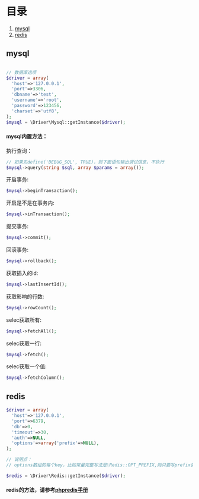 # 目录
1. [mysql](https://github.com/enychen/yaf-framework/tree/master/application/library/Driver#mysql)
2. [redis](https://github.com/enychen/yaf-framework/tree/master/application/library/Driver#redis)

## mysql
```php

// 数据库选项
$driver = array(
  'host'=>'127.0.0.1',
  'port'=>3306,
  'dbname'=>'test',
  'username'=>'root',
  'password'=>123456,
  'charset'=>'utf8',
);
$mysql = \Driver\Mysql::getInstance($driver);

```

#### mysql内置方法：
执行查询：
```php
// 如果先define('DEBUG_SQL', TRUE)，则下面语句输出调试信息，不执行
$mysql->query(string $sql, array $params = array());
```
开启事务:
```php
$mysql->beginTransaction();
```
开启是不是在事务内:
```php
$mysql->inTransaction();
```
提交事务:
```php
$mysql->commit();
```
回滚事务:
```php
$mysql->rollback();
```
获取插入的id:
```php
$mysql->lastInsertId();
```
获取影响的行数:
```php
$mysql->rowCount();
```
selec获取所有:
```php
$mysql->fetchAll();
```
selec获取一行:
```php
$mysql->fetch();
```
selec获取一个值:
```php
$mysql->fetchColumn();
```


## redis
```php
$driver = array(
  'host'=>'127.0.0.1',
  'port'=>6379,
  'db'=>0,
  'timeout'=>30,
  'auth'=>NULL,
  'options'=>array('prefix'=>NULL),
);

// 说明点：
// options数组的每个key，比如常量完整写法是\Redis::OPT_PREFIX,则只要写prefix就行，其他配置以此类推

$redis = \Driver\Redis::getInstance($driver);
```

#### redis的方法，请参考[phpredis手册](https://github.com/phpredis/phpredis)
